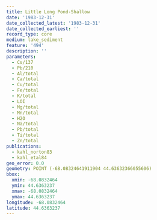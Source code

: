 ```yaml
---
title: Little Long Pond-Shallow
date: '1983-12-31'
date_collected_latest: '1983-12-31'
date_collected_earliest: ''
record_type: core
medium: lake_sediment
feature: '494'
description: ''
parameters:
  - Cs/137
  - Pb/210
  - Al/total
  - Ca/total
  - Cu/total
  - Fe/total
  - K/total
  - LOI
  - Mg/total
  - Mn/total
  - H2O
  - Na/total
  - Pb/total
  - Ti/total
  - Zn/total
publications:
  - kahl_norton83
  - kahl_etal84
geo_error: 0.0
geometry: POINT (-68.08324641911904 44.63632366055606)
bbox:
  xmin: -68.0832464
  ymin: 44.6363237
  xmax: -68.0832464
  ymax: 44.6363237
longitude: -68.0832464
latitude: 44.6363237
---
```

